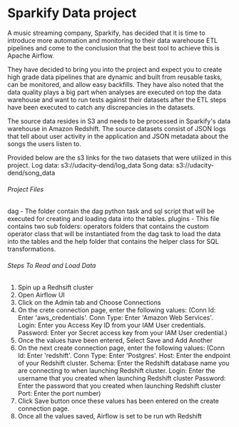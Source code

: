 # Sparkify Data project
A music streaming company, Sparkify, has decided that it is time to introduce more automation and monitoring to their data warehouse ETL pipelines and come to the conclusion that the best tool to achieve this is Apache Airflow.

They have decided to bring you into the project and expect you to create high grade data pipelines that are dynamic and built from reusable tasks, can be monitored, and allow easy backfills. They have also noted that the data quality plays a big part when analyses are executed on top the data warehouse and want to run tests against their datasets after the ETL steps have been executed to catch any discrepancies in the datasets.

The source data resides in S3 and needs to be processed in Sparkify's data warehouse in Amazon Redshift. The source datasets consist of JSON logs that tell about user activity in the application and JSON metadata about the songs the users listen to. 

Provided below are the s3 links for the two datasets that were utilized in this project.
Log data: s3://udacity-dend/log_data
Song data: s3://udacity-dend/song_data

###### Project Files
dag - The folder contain the dag python task and sql script that will be executed for creating and loading data into the tables. 
plugins - This file contains two sub folders: operators folders that contains the custom operator class that will be instantiated from the dag task to load the data into the tables and the help folder that contains the helper class for SQL transformations. 

###### Steps To Read and Load Data 
1. Spin up a Redhsift cluster
2. Open Airflow UI
3. Click on the Admin tab and Choose Connections
4. On the crete connection page, enter the following values:
   (Conn Id: Enter 'aws_credentials'.
    Conn Type: Enter 'Amazon Web Services'.
    Login: Enter you Access Key ID from your IAM User credentials.
    Password: Enter yor Secret access key from your IAM User credential.)
5. Once the values have been entered, Select Save and Add Another
6. On the next create connection page, enter the following values:
   (Conn Id: Enter 'redshift'.
    Conn Type: Enter 'Postgres'.
    Host: Enter the endpoint of your Redshift cluster.
    Schema: Enter the Redshift database name you are connecting to when launching Redshift cluster.
    Login: Enter the username that you created when launching Redshift cluster
    Password: Enter the password that you created when launching Redshift cluster
    Port: Enter the port number)
6. Click Save button once these values has been entered on the create connection page. 
7. Once all the values saved, Airflow is set to be run wth Redshift
